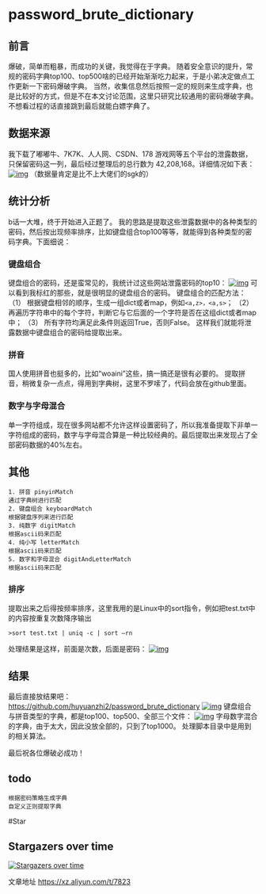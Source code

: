 # password_brute_dictionary
## 前言

爆破，简单而粗暴，而成功的关键，我觉得在于字典。
随着安全意识的提升，常规的密码字典top100、top500啥的已经开始渐渐吃力起来，于是小弟决定做点工作更新一下密码爆破字典。
当然，收集信息然后按照一定的规则来生成字典，也是比较好的方式，但是不在本文讨论范围，这里只研究比较通用的密码爆破字典。
不想看过程的话直接跳到最后就能白嫖字典了。

## 数据来源

我下载了嘟嘟牛、7K7K、人人网、CSDN、178 游戏网等五个平台的泄露数据，只保留密码这一列，最后经过整理后的总行数为 42,208,168。详细情况如下表：
[![img](https://i.loli.net/2020/05/25/wtlurMF5RTN6IJZ.png)](https://i.loli.net/2020/05/25/wtlurMF5RTN6IJZ.png)
（数据量肯定是比不上大佬们的sgk的）

## 统计分析

b话一大堆，终于开始进入正题了。
我的思路是提取这些泄露数据中的各种类型的密码，然后按出现频率排序，比如键盘组合top100等等，就能得到各种类型的密码字典。下面细说：

### 键盘组合

键盘组合的密码，还是蛮常见的，我统计过这些网站泄露密码的top10：
[![img](https://i.loli.net/2020/05/25/gyomT6xHN5dbVWK.png)](https://i.loli.net/2020/05/25/gyomT6xHN5dbVWK.png)
可以看到我标红的那些，就是很明显的键盘组合的密码。
键盘组合的匹配方法：
（1） 根据键盘相邻的顺序，生成一组dict或者map，例如`<a,z>，<a,s>`；
（2） 再遍历字符串中的每个字符，判断它与它后面的一个字符是否在这组dict或者map中；
（3） 所有字符均满足此条件则返回True，否则False。
这样我们就能将泄露数据中键盘组合的密码给提取出来。

### 拼音

国人使用拼音也挺多的，比如“woaini”这些，搞一搞还是很有必要的。
提取拼音，稍微复杂一点点，得用到字典树，这里不罗嗦了，代码会放在github里面。

### 数字与字母混合

单一字符组成，现在很多网站都不允许这样设置密码了，所以我准备提取下非单一字符组成的密码，数字与字母混合算是一种比较经典的。最后提取出来发现占了全部密码数据的40%左右。

## 其他



```
1. 拼音 pinyinMatch
通过字典树进行匹配
2. 键盘组合 keyboardMatch
根据键盘序列来进行匹配
3. 纯数字 digitMatch
根据ascii码来匹配
4. 纯小写 letterMatch
根据ascii码来匹配
5. 数字和字母混合 digitAndLetterMatch
根据ascii码来匹配
```



### 排序

提取出来之后得按频率排序，这里我用的是Linux中的sort指令，例如把test.txt中的内容按重复次数降序输出

```
>sort test.txt | uniq -c | sort –rn
```

处理结果是这样，前面是次数，后面是密码：
[![img](https://i.loli.net/2020/05/25/4lNCJQT6mZMKLjs.png)](https://i.loli.net/2020/05/25/4lNCJQT6mZMKLjs.png)

## 结果

最后直接放结果吧：
https://github.com/huyuanzhi2/password_brute_dictionary
[![img](https://i.loli.net/2020/05/25/lZBjv23UqnC4QTX.png)](https://i.loli.net/2020/05/25/lZBjv23UqnC4QTX.png)
键盘组合与拼音类型的字典，都是top100、top500、全部三个文件：
[![img](https://i.loli.net/2020/05/25/9jyXWue6GlmZdPI.png)](https://i.loli.net/2020/05/25/9jyXWue6GlmZdPI.png)
字母数字混合的字典，由于太大，因此没放全部的，只到了top1000。
处理脚本目录中是用到的相关算法。

最后祝各位爆破必成功！

## todo
```
根据密码策略生成字典
自定义正则提取字典
```
#Star

## Stargazers over time

[![Stargazers over time](https://starchart.cc/huyuanzhi2/password_brute_dictionary.svg)](https://starchart.cc/huyuanzhi2/password_brute_dictionary)


文章地址 https://xz.aliyun.com/t/7823
